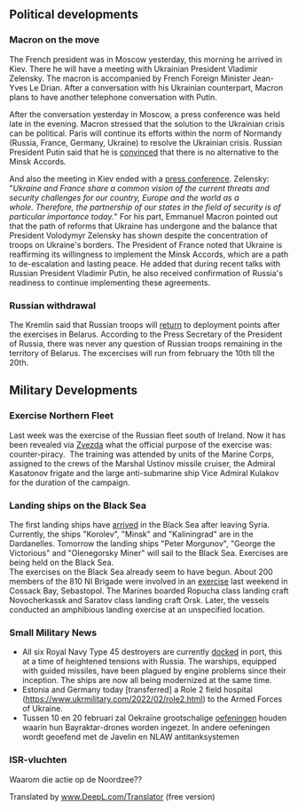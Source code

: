 ## Political developments

### Macron on the move

The French president was in Moscow yesterday, this morning he arrived in Kiev. There he will have a meeting with Ukrainian President Vladimir Zelensky. The macron is accompanied by French Foreign Minister Jean-Yves Le Drian. After a conversation with his Ukrainian counterpart, Macron plans to have another telephone conversation with Putin.

After the conversation yesterday in Moscow, a press conference was held late in the evening. Macron stressed that the solution to the Ukrainian crisis can be political. Paris will continue its efforts within the norm of Normandy (Russia, France, Germany, Ukraine) to resolve the Ukrainian crisis. Russian President Putin said that he is [convinced](https://tass.com/politics/1399399) that there is no alternative to the Minsk Accords.

And also the meeting in Kiev ended with a [press conference](https://www.president.gov.ua/news/partnerstvo-ukrayini-ta-franciyi-u-sferi-bezpeki-sogodni-may-72761). Zelensky: "_Ukraine and France share a common vision of the current threats and security challenges for our country, Europe and the world as a whole. Therefore, the partnership of our states in the field of security is of particular importance today._" For his part, Emmanuel Macron pointed out that the path of reforms that Ukraine has undergone and the balance that President Volodymyr Zelensky has shown despite the concentration of troops on Ukraine's borders. The President of France noted that Ukraine is reaffirming its willingness to implement the Minsk Accords, which are a path to de-escalation and lasting peace. He added that during recent talks with Russian President Vladimir Putin, he also received confirmation of Russia's readiness to continue implementing these agreements.

### Russian withdrawal

The Kremlin said that Russian troops will [return](https://tvzvezda.ru/news/202228138-vQ7Us.html) to deployment points after the exercises in Belarus. According to the Press Secretary of the President of Russia, there was never any question of Russian troops remaining in the territory of Belarus. The excercises will run from february the 10th till the 20th.

## Military Developments

### Exercise Northern Fleet

Last week was the exercise of the Russian fleet south of Ireland. Now it has been revealed via [Zvezda](https://tvzvezda.ru/news/202228738-C4d4V.html) what the official purpose of the exercise was: counter-piracy.  The training was attended by units of the Marine Corps, assigned to the crews of the Marshal Ustinov missile cruiser, the Admiral Kasatonov frigate and the large anti-submarine ship Vice Admiral Kulakov for the duration of the campaign.

### Landing ships on the Black Sea

The first landing ships have [arrived](https://tvzvezda.ru/news/202228121-nT6PZ.html) in the Black Sea after leaving Syria. Currently, the ships "Korolev", "Minsk" and "Kaliningrad" are in the Dardanelles. Tomorrow the landing ships "Peter Morgunov", "George the Victorious" and "Olenegorsky Miner" will sail to the Black Sea. Exercises are being held on the Black Sea.  
The exercises on the Black Sea already seem to have begun. About 200 members of the 810 NI Brigade were involved in an [exercise](https://russianfleetanalysis.blogspot.com/2022/02/black-sea-fleet-deployments-wk062022.html) last weekend in Cossack Bay, Sebastopol. The Marines boarded Ropucha class landing craft Novocherkassk and Saratov class landing craft Orsk. Later, the vessels conducted an amphibious landing exercise at an unspecified location.

### Small Military News

- All six Royal Navy Type 45 destroyers are currently [docked](https://www.forces.net/news/all-six-royal-navy-destroyers-port-amid-tensions-russia) in port, this at a time of heightened tensions with Russia. The warships, equipped with guided missiles, have been plagued by engine problems since their inception. The ships are now all being modernized at the same time.
- Estonia and Germany today [transferred] a Role 2 field hospital (https://www.ukrmilitary.com/2022/02/role2.html) to the Armed Forces of Ukraine.
- Tussen 10 en 20 februari zal Oekraïne grootschalige [oefeningen](https://www.reuters.com/world/europe/ukraines-army-plans-drills-with-drones-anti-tank-missiles-feb-10-2022-02-08/) houden waarin hun Bayraktar-drones worden ingezet. In andere oefeningen wordt geoefend met de Javelin en NLAW antitanksystemen

### ISR-vluchten

Waarom die actie op de Noordzee??

Translated by www.DeepL.com/Translator (free version)
